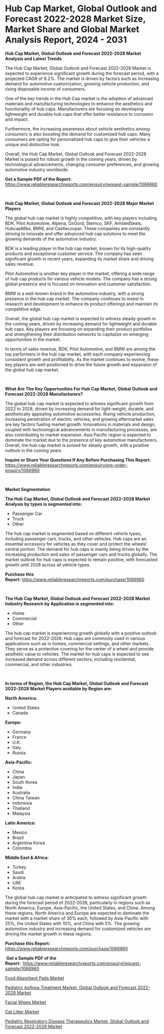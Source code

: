 <p><h1>Hub Cap Market, Global Outlook and Forecast 2022-2028 Market Size, Market Share and Global Market Analysis Report, 2024 - 2031</h1></p><p><strong>Hub Cap Market, Global Outlook and Forecast 2022-2028 Market Analysis and Latest Trends</strong></p>
<p><p>The Hub Cap Market, Global Outlook and Forecast 2022-2028 Market is expected to experience significant growth during the forecast period, with a projected CAGR of 6.2%. The market is driven by factors such as increasing demand for automotive customization, growing vehicle production, and rising disposable income of consumers.</p><p>One of the key trends in the Hub Cap market is the adoption of advanced materials and manufacturing technologies to enhance the aesthetics and functionality of hub caps. Manufacturers are focusing on developing lightweight and durable hub caps that offer better resistance to corrosion and impact.</p><p>Furthermore, the increasing awareness about vehicle aesthetics among consumers is also boosting the demand for customized hub caps. Many consumers are opting for personalized hub caps to give their vehicles a unique and distinctive look.</p><p>Overall, the Hub Cap Market, Global Outlook and Forecast 2022-2028 Market is poised for robust growth in the coming years, driven by technological advancements, changing consumer preferences, and growing automotive industry worldwide.</p></p>
<p><strong>Get a Sample PDF of the Report:&nbsp;</strong> <a href="https://www.reliableresearchreports.com/enquiry/request-sample/1066960">https://www.reliableresearchreports.com/enquiry/request-sample/1066960</a></p>
<p>&nbsp;</p>
<p><strong>Hub Cap Market, Global Outlook and Forecast 2022-2028 Major Market Players</strong></p>
<p><p>The global hub cap market is highly competitive, with key players including BDK, Pilot Automotive, Alpena, OxGord, Stemco, SKF, AmstedSeals, HubcapMike, BMW, and Castlecooper. These companies are constantly striving to innovate and offer advanced hub cap solutions to meet the growing demands of the automotive industry.</p><p>BDK is a leading player in the hub cap market, known for its high-quality products and exceptional customer service. The company has seen significant growth in recent years, expanding its market share and driving sales revenue.</p><p>Pilot Automotive is another key player in the market, offering a wide range of hub cap products for various vehicle models. The company has a strong global presence and is focused on innovation and customer satisfaction.</p><p>BMW is a well-known brand in the automotive industry, with a strong presence in the hub cap market. The company continues to invest in research and development to enhance its product offerings and maintain its competitive edge.</p><p>Overall, the global hub cap market is expected to witness steady growth in the coming years, driven by increasing demand for lightweight and durable hub caps. Key players are focusing on expanding their product portfolios and strengthening their distribution networks to capitalize on emerging opportunities in the market.</p><p>In terms of sales revenue, BDK, Pilot Automotive, and BMW are among the top performers in the hub cap market, with each company experiencing consistent growth and profitability. As the market continues to evolve, these key players are well-positioned to drive the future growth and expansion of the global hub cap market.</p></p>
<p>&nbsp;</p>
<p><strong>What Are The Key Opportunities For Hub Cap Market, Global Outlook and Forecast 2022-2028 Manufacturers?</strong></p>
<p><p>The global hub cap market is expected to witness significant growth from 2022 to 2028, driven by increasing demand for light-weight, durable, and aesthetically appealing automotive accessories. Rising vehicle production, increasing penetration of electric vehicles, and growing aftermarket sales are key factors fueling market growth. Innovations in materials and design, coupled with technological advancements in manufacturing processes, are also contributing to market expansion. Asia Pacific region is expected to dominate the market due to the presence of key automotive manufacturers. Overall, the hub cap market is poised for steady growth, with a positive outlook in the coming years.</p></p>
<p><strong>Inquire or Share Your Questions If Any Before Purchasing This Report:</strong> <a href="https://www.reliableresearchreports.com/enquiry/pre-order-enquiry/1066960">https://www.reliableresearchreports.com/enquiry/pre-order-enquiry/1066960</a></p>
<p>&nbsp;</p>
<p><strong>Market Segmentation</strong></p>
<p><strong>The Hub Cap Market, Global Outlook and Forecast 2022-2028 Market Analysis by types is segmented into:</strong></p>
<p><ul><li>Passenger Car</li><li>Truck</li><li>Other</li></ul></p>
<p><p>The hub cap market is segmented based on different vehicle types, including passenger cars, trucks, and other vehicles. Hub caps are an essential accessory for vehicles as they cover and protect the wheels' central portion. The demand for hub caps is mainly being driven by the increasing production and sales of passenger cars and trucks globally. The market outlook for hub caps is expected to remain positive, with forecasted growth until 2028 across all vehicle types.</p></p>
<p><strong>Purchase this Report:&nbsp;</strong><a href="https://www.reliableresearchreports.com/purchase/1066960">https://www.reliableresearchreports.com/purchase/1066960</a></p>
<p>&nbsp;</p>
<p><strong>The Hub Cap Market, Global Outlook and Forecast 2022-2028 Market Industry Research by Application is segmented into:</strong></p>
<p><ul><li>Home</li><li>Commercial</li><li>Other</li></ul></p>
<p><p>The hub cap market is experiencing growth globally with a positive outlook and forecast for 2022-2028. Hub caps are commonly used in various applications such as in homes, commercial settings, and other markets. They serve as a protective covering for the center of a wheel and provide aesthetic value to vehicles. The market for hub caps is expected to see increased demand across different sectors, including residential, commercial, and other industries.</p></p>
<p>&nbsp;</p>
<p><strong>In terms of Region, the Hub Cap Market, Global Outlook and Forecast 2022-2028 Market Players available by Region are:</strong></p>
<p>
    <p> <strong> North America: </strong>
        <ul>
            <li>United States</li>
            <li>Canada</li>
        </ul>
        </p> 
    <p> <strong> Europe: </strong>
        <ul>
            <li>Germany</li>
            <li>France</li>
            <li>U.K.</li>
            <li>Italy</li>
            <li>Russia</li>
        </ul>
        </p> 
    <p> <strong> Asia-Pacific: </strong>
        <ul>
            <li>China</li>
            <li>Japan</li>
            <li>South Korea</li>
            <li>India</li>
            <li>Australia</li>
            <li>China Taiwan</li>
            <li>Indonesia</li>
            <li>Thailand</li>
            <li>Malaysia</li>
        </ul>
        </p> 
    <p> <strong> Latin America: </strong>
        <ul>
            <li>Mexico</li>
            <li>Brazil</li>
            <li>Argentina Korea</li>
            <li>Colombia</li>
        </ul>
        </p> 
    <p> <strong> Middle East & Africa: </strong>
        <ul>
            <li>Turkey</li>
            <li>Saudi</li>
            <li>Arabia</li>
            <li>UAE</li>
            <li>Korea</li>
        </ul>
    </p>
    </p>
<p><p>The global hub cap market is anticipated to witness significant growth during the forecast period of 2022-2028, particularly in regions such as North America, Europe, Asia-Pacific, the United States, and China. Among these regions, North America and Europe are expected to dominate the market with a market share of 30% each, followed by Asia-Pacific with 25%, the United States with 10%, and China with 5%. The growing automotive industry and increasing demand for customized vehicles are driving the market growth in these regions.</p></p>
<p><strong>Purchase this Report: </strong><a href="https://www.reliableresearchreports.com/purchase/1066960">https://www.reliableresearchreports.com/purchase/1066960</a></p>
<p>&nbsp;<strong>Get a Sample PDF of the Report:&nbsp;&nbsp;</strong><a href="https://www.reliableresearchreports.com/enquiry/request-sample/1066960">https://www.reliableresearchreports.com/enquiry/request-sample/1066960</a></p>
<p><strong></strong></p>
<p><p><a href="https://medium.com/@ashlybednar2023/food-absorbent-pads-market-comprehensive-assessment-by-type-application-and-geography-61a18020e2c5">Food Absorbent Pads Market</a></p><p><a href="https://github.com/Sarissaschmalingtr6fz2739/Market-Research-Report-List-1/blob/main/pediatric-asthma-treatment-market-global-outlook-and-forecast-2022-2028-market.md">Pediatric Asthma Treatment Market, Global Outlook and Forecast 2022-2028 Market</a></p><p><a href="https://medium.com/@ashlybednar2023/facial-wipes-market-size-and-market-trends-complete-industry-overview-2024-to-2031-3c98d3889ebc">Facial Wipes Market</a></p><p><a href="https://medium.com/@ashlybednar2023/cat-litter-market-trends-and-market-analysis-forecasted-for-period-2024-2031-939c023593f9">Cat Litter Market</a></p><p><a href="https://github.com/Whitneyboyettebo9kiw7yr13/Market-Research-Report-List-1/blob/main/pediatric-respiratory-disease-therapeutics-market-global-outlook-and-forecast-2022-2028-market.md">Pediatric Respiratory Disease Therapeutics Market, Global Outlook and Forecast 2022-2028 Market</a></p></p>